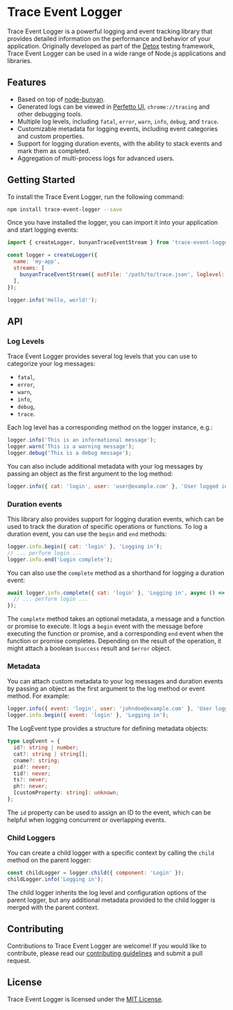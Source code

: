 # Trace Event Logger

Trace Event Logger is a powerful logging and event tracking library that provides detailed information on the performance and behavior of your application. Originally developed as part of the [Detox](https://wix.github.io/Detox/) testing framework, Trace Event Logger can be used in a wide range of Node.js applications and libraries.

## Features

- Based on top of [node-bunyan](https://github.com/trentm/node-bunyan).
- Generated logs can be viewed in [Perfetto UI](https://ui.perfetto.dev), `chrome://tracing` and other debugging tools.
- Multiple log levels, including `fatal`, `error`, `warn`, `info`, `debug`, and `trace`.
- Customizable metadata for logging events, including event categories and custom properties.
- Support for logging duration events, with the ability to stack events and mark them as completed.
- Aggregation of multi-process logs for advanced users.

## Getting Started

To install the Trace Event Logger, run the following command:

```sh
npm install trace-event-logger --save
```

Once you have installed the logger, you can import it into your application and start logging events:

```js
import { createLogger, bunyanTraceEventStream } from 'trace-event-logger';

const logger = createLogger({
  name: 'my-app',
  streams: [
    bunyanTraceEventStream({ outFile: '/path/to/trace.json', loglevel: 'trace' }),
  ],
});

logger.info('Hello, world!');
```

## API

### Log Levels

Trace Event Logger provides several log levels that you can use to categorize your log messages:

* `fatal`,
* `error`,
* `warn`,
* `info`,
* `debug`,
* `trace`.

Each log level has a corresponding method on the logger instance, e.g.:

```js
logger.info('This is an informational message');
logger.warn('This is a warning message');
logger.debug('This is a debug message');
```

You can also include additional metadata with your log messages by passing an object as the first argument to the log method:

```js
logger.info({ cat: 'login', user: 'user@example.com' }, 'User logged in');
```

### Duration events

This library also provides support for logging duration events, which can be used to track the duration of specific operations or functions. To log a duration event, you can use the `begin` and `end` methods:

```js
logger.info.begin({ cat: 'login' }, 'Logging in');
// ... perform login ...
logger.info.end('Login complete');
```

You can also use the `complete` method as a shorthand for logging a duration event:

```js
await logger.info.complete({ cat: 'login' }, 'Logging in', async () => {
  // ... perform login ...
});
```

The `complete` method takes an optional metadata, a message and a function or promise to execute. It logs a `begin` event with the message before executing the function or promise, and a corresponding `end` event when the function or promise completes. Depending on the result of the operation, it might attach a boolean `$success` result and `$error` object.

### Metadata

You can attach custom metadata to your log messages and duration events by passing an object as the first argument to the log method or event method. For example:

```js
logger.info({ event: 'login', user: 'johndoe@example.com' }, 'User logged in');
logger.info.begin({ event: 'login' }, 'Logging in');
```

The LogEvent type provides a structure for defining metadata objects:

```ts
type LogEvent = {
  id?: string | number;
  cat?: string | string[];
  cname?: string;
  pid?: never;
  tid?: never;
  ts?: never;
  ph?: never;
  [customProperty: string]: unknown;
};
```

The `id` property can be used to assign an ID to the event, which can be helpful when logging concurrent or overlapping events.

### Child Loggers

You can create a child logger with a specific context by calling the `child` method on the parent logger:

```js
const childLogger = logger.child({ component: 'Login' });
childLogger.info('Logging in');
```

The child logger inherits the log level and configuration options of the parent logger, but any additional metadata provided to the child logger is merged with the parent context.

## Contributing

Contributions to Trace Event Logger are welcome! If you would like to contribute, please read our [contributing guidelines](CONTRIBUTING.md) and submit a pull request.

## License

Trace Event Logger is licensed under the [MIT License](LICENSE).
